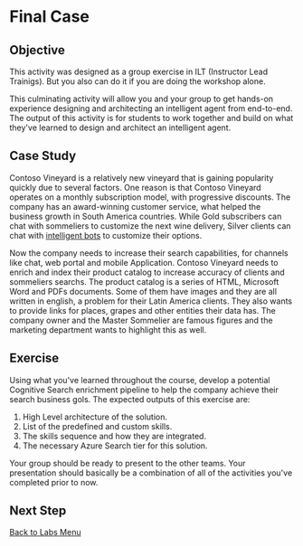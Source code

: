 # Final Case

## Objective

This activity was designed as a group exercise in ILT (Instructor Lead Trainigs). But you also can do it if you are doing the workshop alone.

This culminating activity will allow you and your group to get hands-on experience designing and architecting an intelligent agent from end-to-end.
The output of this activity is for students to work together and build on what they've learned to design and architect an intelligent agent.

## Case Study

Contoso Vineyard is a relatively new vineyard that is gaining popularity quickly due to several factors. One reason is that Contoso Vineyard operates on a monthly subscription model, with progressive discounts.
The company has an  award-winning customer service, what helped the business growth in South America countries. While Gold subscribers can chat with sommeliers to customize the next wine delivery, Silver clients can chat with [intelligent bots](https://github.com/Azure/LearnAI-DesigningandArchitectingIntelligentAgents) to customize their options.

Now the company needs to increase their search capabilities, for channels like chat, web portal and mobile Application. Contoso Vineyard needs to enrich and index their product catalog to increase accuracy of clients and sommeliers searchs. The product catalog is a series of HTML, Microsoft Word and PDFs documents. Some of them have images and they are all written in english, a problem for their Latin America clients.
They also wants to provide links for places, grapes and other entities their data has. The company owner and the Master Sommelier are famous figures and the marketing department wants to highlight this as well.

## Exercise

Using what you've learned throughout the course, develop a potential Cognitive Search enrichment pipeline to help the company achieve their search business gols. The expected outputs of this exercise are:

1. High Level architecture of the solution.
1. List of the predefined and custom skills.
1. The skills sequence and how they are integrated.
1. The necessary Azure Search tier for this solution.

Your group should be ready to present to the other teams. Your presentation should basically be a combination of all of the activities you've completed prior to now.

## Next Step

[Back to Labs Menu](./readme.md)